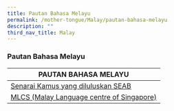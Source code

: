 ```yaml
---
title: Pautan Bahasa Melayu
permalink: /mother-tongue/Malay/pautan-bahasa-melayu
description: ""
third_nav_title: Malay
---
```

### Pautan Bahasa Melayu

| PAUTAN BAHASA MELAYU |
|---|
| [Senarai Kamus yang diluluskan SEAB ](https://www.seab.gov.sg/home/examinations/approved-dictionaries) |
| [MLCS (Malay Language centre of Singapore)](https://play.google.com/store/apps/developer?id=MLCS&hl=en) |